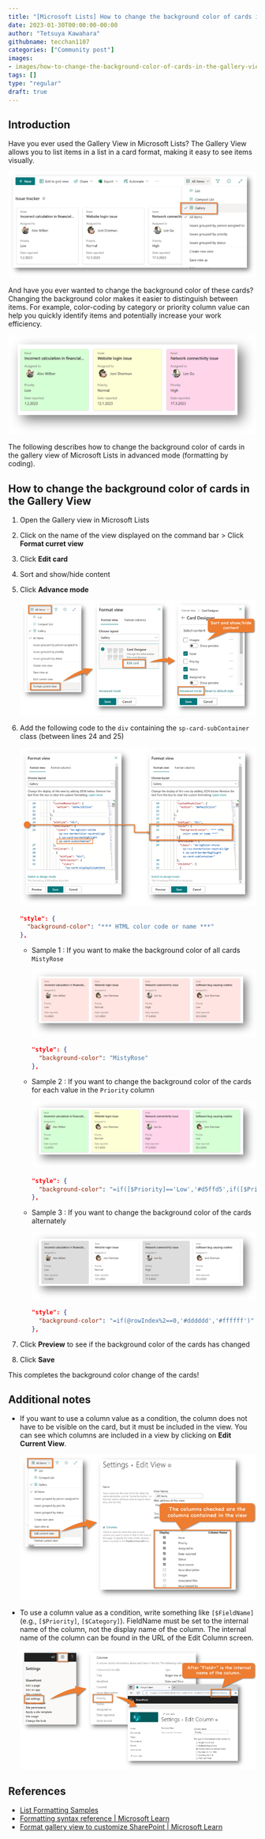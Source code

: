 ```yaml
---
title: "[Microsoft Lists] How to change the background color of cards in the Gallery View"
date: 2023-01-30T00:00:00-00:00
author: "Tetsuya Kawahara"
githubname: tecchan1107
categories: ["Community post"]
images:
- images/how-to-change-the-background-color-of-cards-in-the-gallery-view.png
tags: []
type: "regular"
draft: true
---
```


## Introduction

Have you ever used the Gallery View in Microsoft Lists? The Gallery View allows you to list items in a list in a card format, making it easy to see items visually.

![gallery view](./images/gallery-view.png)

And have you ever wanted to change the background color of these cards? Changing the background color makes it easier to distinguish between items. For example, color-coding by category or priority column value can help you quickly identify items and potentially increase your work efficiency.

![sample of changing the background color of the cards](./images/sample-background-color-change.png)

The following describes how to change the background color of cards in the gallery view of Microsoft Lists in advanced mode (formatting by coding).

## How to change the background color of cards in the Gallery View

1. Open the Gallery view in Microsoft Lists
2. Click on the name of the view displayed on the command bar > Click **Format curret view**
3. Click **Edit card**
4. Sort and show/hide content
5. Click **Advance mode**

    ![steps to open advance mode](./images/steps-to-open-advance-mode.png)

6. Add the following code to the `div` containing the `sp-card-subContainer` class (between lines 24 and 25)

    ![where to add code](./images/where-to-add-code.png)

    ``` json
    "style": {
      "background-color": "*** HTML color code or name ***"
    },
    ```

    - Sample 1 : If you want to make the background color of all cards `MistyRose`

        ![screenshot of the sample 1](./images/sample1.png)

        ``` json
        "style": {
          "background-color": "MistyRose"
        },
        ```

    - Sample 2 : If you want to change the background color of the cards for each value in the `Priority` column

        ![screenshot of the sample 2](./images/sample2.png)

        ``` json
        "style": {
          "background-color": "=if([$Priority]=='Low','#d5ffd5',if([$Priority]=='Normal','#ffffd5',if([$Priority]=='High','#ffd5ea','#ffffff')))"
        },
        ```

    - Sample 3 : If you want to change the background color of the cards alternately

        ![screenshot of the sample 3](./images/sample3.png)

        ``` json
        "style": {
          "background-color": "=if(@rowIndex%2==0,'#dddddd','#ffffff')"
        },
        ```

7. Click **Preview** to see if the background color of the cards has changed
8. Click **Save**

This completes the background color change of the cards!

## Additional notes

- If you want to use a column value as a condition, the column does not have to be visible on the card, but it must be included in the view. You can see which columns are included in a view by clicking on **Edit Current View**.

    ![edit view screen](./images/edit-view-screen.png)

- To use a column value as a condition, write something like `[$FieldName]` (e.g., `[$Priority]`, `[$Category]`). FieldName must be set to the internal name of the column, not the display name of the column. The internal name of the column can be found in the URL of the Edit Column screen.

    ![edit column screen](./images/edit-column-screen.png)

## References

- [List Formatting Samples](https://pnp.github.io/List-Formatting/)
- [Formatting syntax reference | Microsoft Learn](https://learn.microsoft.com/sharepoint/dev/declarative-customization/formatting-syntax-reference)
- [Format gallery view to customize SharePoint | Microsoft Learn](https://learn.microsoft.com/sharepoint/dev/declarative-customization/view-gallery-formatting)
